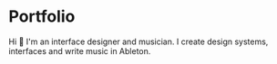 # Portfolio
Hi 👋 I'm an interface designer and musician.  I create design systems, interfaces and write music in Ableton.